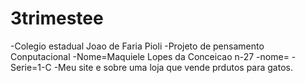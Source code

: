# 3trimestee
-Colegio estadual Joao de Faria Pioli
-Projeto de pensamento Conputacional
-Nome=Maquiele Lopes da Conceicao n-27
-nome=
-Serie=1-C
-Meu site e sobre uma loja que vende prdutos para gatos.
